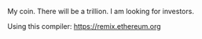 My coin.
There will be a trillion.
I am looking for investors.

Using this compiler:
https://remix.ethereum.org
